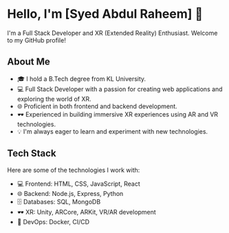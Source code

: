 # Hello, I'm [Syed Abdul Raheem] 👋

I'm a Full Stack Developer and XR (Extended Reality) Enthusiast. Welcome to my GitHub profile!

## About Me

- 🎓 I hold a B.Tech degree from KL University.
- 💻 Full Stack Developer with a passion for creating web applications and exploring the world of XR.
- 🌐 Proficient in both frontend and backend development.
- 🕶️ Experienced in building immersive XR experiences using AR and VR technologies.
- 💡 I'm always eager to learn and experiment with new technologies.

## Tech Stack

Here are some of the technologies I work with:

- 💻 Frontend: HTML, CSS, JavaScript, React
- 🌐 Backend: Node.js, Express, Python
- 🗄️ Databases: SQL, MongoDB
- 🕶️ XR: Unity, ARCore, ARKit, VR/AR development
- 🚀 DevOps: Docker, CI/CD
